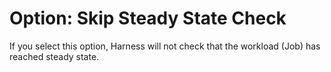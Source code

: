 # Option: Skip Steady State Check

If you select this option, Harness will not check that the workload (Job) has reached steady state.
